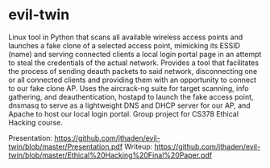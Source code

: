 # evil-twin

Linux tool in Python that scans all available wireless access points and launches a fake clone of a selected access point, mimicking its ESSID (name) and serving connected clients a local login portal page in an attempt to steal the credentials of the actual network. Provides a tool that facilitates the process of sending deauth packets to said network, disconnecting one or all connected clients and providing them with an opportunity to connect to our fake clone AP. Uses the aircrack-ng suite for target scanning, info gathering, and deauthentication, hostapd to launch the fake access point, dnsmasq to serve as a lightweight DNS and DHCP server for our AP, and Apache to host our local login portal. Group project for CS378 Ethical Hacking course.

Presentation: https://github.com/jthaden/evil-twin/blob/master/Presentation.pdf
Writeup: https://github.com/jthaden/evil-twin/blob/master/Ethical%20Hacking%20Final%20Paper.pdf

